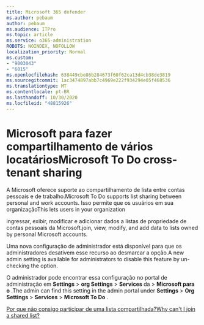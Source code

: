 ```yaml
---
title: Microsoft 365 defender
ms.author: pebaum
author: pebaum
ms.audience: ITPro
ms.topic: article
ms.service: o365-administration
ROBOTS: NOINDEX, NOFOLLOW
localization_priority: Normal
ms.custom:
- "9003043"
- "6015"
ms.openlocfilehash: 638449cbe86b284673f60f62ca13d4cb38de3819
ms.sourcegitcommit: 1ac3474897abb7c4969e222f934294e05f468536
ms.translationtype: MT
ms.contentlocale: pt-BR
ms.lasthandoff: 10/30/2020
ms.locfileid: "48815926"
---
```

# <a name="microsoft-to-do-cross-tenant-sharing"></a><span data-ttu-id="e222f-102">Microsoft para fazer compartilhamento de vários locatários</span><span class="sxs-lookup"><span data-stu-id="e222f-102">Microsoft To Do cross-tenant sharing</span></span>

<span data-ttu-id="e222f-103">A Microsoft oferece suporte ao compartilhamento de lista entre contas pessoais e de trabalho.</span><span class="sxs-lookup"><span data-stu-id="e222f-103">Microsoft To Do supports list sharing between personal and work accounts.</span></span> <span data-ttu-id="e222f-104">Isso permite que os usuários em sua organização</span><span class="sxs-lookup"><span data-stu-id="e222f-104">This lets users in your organization</span></span>

<span data-ttu-id="e222f-105">ingressar, exibir, modificar e adicionar dados a listas de propriedade de contas pessoais da Microsoft.</span><span class="sxs-lookup"><span data-stu-id="e222f-105">join, view, modify, and add data to lists owned by personal Microsoft accounts.</span></span>

<span data-ttu-id="e222f-106">Uma nova configuração de administrador está disponível para que os administradores desativem esse recurso ao desmarcar a opção.</span><span class="sxs-lookup"><span data-stu-id="e222f-106">A new admin setting is available for administrators to disable this feature by un-checking the option.</span></span>

<span data-ttu-id="e222f-107">O administrador pode encontrar essa configuração no portal de administração em **Settings**  >  **org Settings**  >  **Services** da  >  **Microsoft para o** .</span><span class="sxs-lookup"><span data-stu-id="e222f-107">The admin can find this setting in the admin portal under **Settings** > **Org Settings** > **Services** > **Microsoft To Do** .</span></span>  

[<span data-ttu-id="e222f-108">Por que não consigo participar de uma lista compartilhada?</span><span class="sxs-lookup"><span data-stu-id="e222f-108">Why can't I join a shared list?</span></span>](https://support.microsoft.com/office/why-can-t-i-join-a-shared-list-3a6195de-e3a8-437a-b562-7c8c011dc574?ui=en-us&rs=en-us&ad=us)